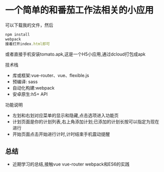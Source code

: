 # 一个简单的和番茄工作法相关的小应用
可以下载我的文件，然后
``` js
npm install 
webpack 
接着打开index.html即可
```
或者直接手机安装tomato.apk,这是一个H5小应用,通过dcloud打包成apk

技术栈
* 库或框架:vue-router、vue、flexible.js
* 预编译: sass
* 自动化构建:webpack
* 安卓原生:h5+ API



功能说明
* 左划和右划对应菜单的显示和隐藏,点击选项进入功能页
* 计划页面是你的计划列表,右上角添加计划;已添加的计划长按可以指定为现在进行
* 开始页面点击开始进行计时,计时结束手机震动提醒

## 总结
* 近期学习的总结,接触vue vue-router  webpack和ES6的实践
